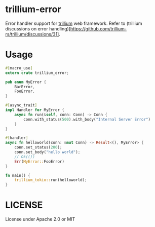 # trillium-error

Error handler support for [trillium](https://trillium.rs) web framework.
Refer to (trillium discussions on error handling)[https://github.com/trillium-rs/trillium/discussions/31].


# Usage

```rust
#[macro_use]
extern crate trillium_error;

pub enum MyError {
    BarError,
    FooError,
}

#[async_trait]
impl Handler for MyError {
    async fn run(&self, conn: Conn) -> Conn {
        conn.with_status(500).with_body("Internal Server Error")
    }
}

#[handler]
async fn helloworld(conn: &mut Conn) -> Result<(), MyError> {
    conn.set_status(200);
    conn.set_body("hello world");
    // Ok(())
    Err(MyError::FooError)
}

fn main() {
    trillium_tokio::run(helloworld);
}
```

# LICENSE
License under Apache 2.0 or MIT
